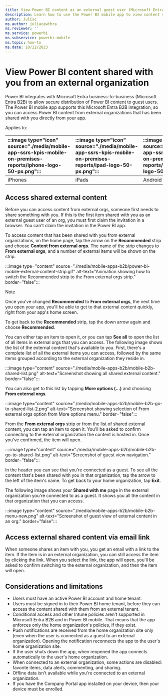 ```yaml
---
title: View Power BI content as an external guest user (Microsoft Entra B2B)
description: Learn how to use the Power BI mobile app to view content shared with you from an external organization.
author: JulCsc
ms.author: juliacawthra
ms.reviewer: ''
ms.service: powerbi
ms.subservice: powerbi-mobile
ms.topic: how-to
ms.date: 10/22/2023
---
```


# View Power BI content shared with you from an external organization

Power BI integrates with Microsoft Entra business-to-business (Microsoft Entra B2B) to allow secure distribution of Power BI content to guest users. The Power BI mobile app supports this Microsoft Entra B2B integration, so you can access Power BI content from external organizations that has been shared with you directly from your app.

Applies to:

| :::image type="icon" source="./media/mobile-app-ssrs-kpis-mobile-on-premises-reports/iphone-logo-50-px.png"::: | :::image type="icon" source="./media/mobile-app-ssrs-kpis-mobile-on-premises-reports/ipad-logo-50-px.png"::: | :::image type="icon" source="./media/mobile-app-ssrs-kpis-mobile-on-premises-reports/android-phone-logo-50-px.png"::: | :::image type="icon" source="./media/mobile-app-ssrs-kpis-mobile-on-premises-reports/android-tablet-logo-50-px.png"::: |
|:--- |:--- |:--- |:--- |
|iPhones |iPads |Android phones |Android tablets |

## Access shared external content

Before you can access content from external orgs, someone first needs to share something with you. If this is the first item shared with you as an external guest user of an org, you must first claim the invitation in a browser. You can't claim the invitation in the Power BI app.

To access content that has been shared with you from external organizations, on the home page, tap the arrow on the **Recommended** strip and choose **Content from external orgs**. The name of the strip changes to **From external orgs**, and a number of external items will be shown on the strip.

:::image type="content" source="./media/mobile-apps-b2b/power-bi-mobile-external-content-strip.gif" alt-text="Animation showing how to switch the Recommended strip to the From external orgs strip." border="false":::

> [!NOTE]
> Once you've changed **Recommended** to **From external orgs**, the next time you open your app, you'll be able to get to that external content quickly, right from your app's home screen.
>
>To get back to the **Recommended** strip, tap the down arrow again and choose **Recommended**.

You can either tap an item to open it, or you can tap **See all** to open the list of all items in external orgs that you can access. The following image shows the list of the external content that's available to you. First, there's a complete list of all the external items you can access, followed by the same items grouped according to the external organization they reside in.

:::image type="content" source="./media/mobile-apps-b2b/mobile-b2b-shared-list.png" alt-text="Screenshot showing all shared external content." border="false":::

You can also get to this list by tapping **More options (...)** and choosing **From external orgs**.

:::image type="content" source="./media/mobile-apps-b2b/mobile-b2b-go-to-shared-list-2.png" alt-text="Screenshot showing selection of From external orgs option from More options menu." border="false":::

From the **From external orgs** strip or from the list of shared external content, you can tap an item to open it. You'll be asked to confirm connecting to the external organization the content is hosted in. Once you've confirmed, the item will open.

::::image type="content" source="./media/mobile-apps-b2b/mobile-b2b-go-to-shared-list.png" alt-text="Screenshot of guest view navigation." border="false":::

In the header you can see that you're connected as a guest. To see all the content that's been shared with you in that organization, tap the arrow to the left of the item's name. To get back to your home organization, tap **Exit**.

The following image shows your **Shared with me** page in the external organization you're connected to as a guest. It shows you all the content in that organization that you can access.

:::image type="content" source="./media/mobile-apps-b2b/mobile-b2b-menu-new.png" alt-text="Screenshot of guest view of external content in an org." border="false":::

## Access external shared content via email link 

When someone shares an item with you, you get an email with a link to the item. If the item is in an external organization, you can still access the item by clicking the link. When you select the link, the app will open, you'll be asked to confirm switching to the external organization, and then the item will open.

## Considerations and limitations

- Users must have an active Power BI account and home tenant.
- Users must be signed in to their Power BI home tenant, before they can access the content shared with them from an external tenant.
- Conditional access and other Intune policies aren't supported in Microsoft Entra B2B and in Power BI mobile. That means that the app enforces only the home organization's policies, if they exist.
- Push notifications are received from the home organization site only (even when the user is connected as a guest to an external organization). Opening the notification reconnects the app to the user's home organization site.
- If the user shuts down the app, when reopened the app connects automatically to the user's home organization.
- When connected to an external organization, some actions are disabled: favorite items, data alerts, commenting, and sharing.
- Offline data isn't available while you're connected to an external organization.
- If you have the Company Portal app installed on your device, then your device must be enrolled.
